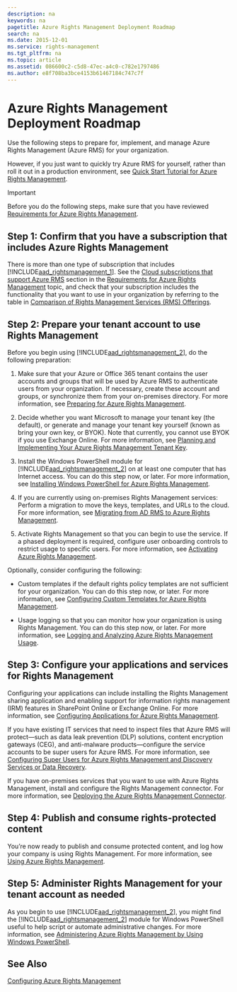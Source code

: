 ```yaml
---
description: na
keywords: na
pagetitle: Azure Rights Management Deployment Roadmap
search: na
ms.date: 2015-12-01
ms.service: rights-management
ms.tgt_pltfrm: na
ms.topic: article
ms.assetid: 086600c2-c5d8-47ec-a4c0-c782e1797486
ms.author: e8f708ba3bce4153b61467184c747c7f
---
```

# Azure Rights Management Deployment Roadmap
Use the following steps to prepare for, implement, and manage Azure Rights Management (Azure RMS) for your organization.

However, if you just want to quickly try Azure RMS for yourself, rather than roll it out in a production environment, see [Quick Start Tutorial for Azure Rights Management](../Topic/Quick_Start_Tutorial_for_Azure_Rights_Management.md).

> [!IMPORTANT]
> Before you do the following steps, make sure that you have reviewed [Requirements for Azure Rights Management](../Topic/Requirements_for_Azure_Rights_Management.md).

## Step 1: Confirm that you have a subscription that includes Azure Rights Management
There is more than one type of subscription that includes [!INCLUDE[aad_rightsmanagement_1](../Token/aad_rightsmanagement_1_md.md)]. See the [Cloud subscriptions that support Azure RMS](../Topic/Requirements_for_Azure_Rights_Management.md#BKMK_SupportedSubscriptions) section in the [Requirements for Azure Rights Management](../Topic/Requirements_for_Azure_Rights_Management.md) topic, and check that your subscription includes the functionality that you want to use in your organization by referring to the table in [Comparison of Rights Management Services (RMS) Offerings](https://technet.microsoft.com/dn858608).

## Step 2: Prepare your tenant account to use Rights Management
Before you begin using [!INCLUDE[aad_rightsmanagement_2](../Token/aad_rightsmanagement_2_md.md)], do the following preparation:

1.  Make sure that your Azure or Office 365 tenant contains the user accounts and groups that will be used by Azure RMS to authenticate users from your organization. If necessary, create these account and groups, or synchronize them from your on-premises directory. For more information, see [Preparing for Azure Rights Management](../Topic/Preparing_for_Azure_Rights_Management.md).

2.  Decide whether you want Microsoft to manage your tenant key (the default), or generate and manage your tenant key yourself (known as bring your own key, or BYOK). Note that currently, you cannot use BYOK if you use Exchange Online. For more information, see [Planning and Implementing Your Azure Rights Management Tenant Key](../Topic/Planning_and_Implementing_Your_Azure_Rights_Management_Tenant_Key.md).

3.  Install the Windows PowerShell module for [!INCLUDE[aad_rightsmanagement_2](../Token/aad_rightsmanagement_2_md.md)] on at least one computer that has Internet access. You can do this step now, or later. For more information, see [Installing Windows PowerShell for Azure Rights Management](../Topic/Installing_Windows_PowerShell_for_Azure_Rights_Management.md).

4.  If you are currently using on-premises Rights Management services: Perform a migration to move the keys, templates, and URLs to the cloud. For more information, see [Migrating from AD RMS to Azure Rights Management](../Topic/Migrating_from_AD_RMS_to_Azure_Rights_Management.md).

5.  Activate Rights Management so that you can begin to use the service. If a phased deployment is required, configure user onboarding controls to restrict usage to specific users. For more information, see [Activating Azure Rights Management](../Topic/Activating_Azure_Rights_Management.md).

Optionally, consider configuring the following:

-   Custom templates if the default rights policy templates are not sufficient for your organization. You can do this step now, or later. For more information, see [Configuring Custom Templates for Azure Rights Management](../Topic/Configuring_Custom_Templates_for_Azure_Rights_Management.md).

-   Usage logging so that you can monitor how your organization is using Rights Management. You can do this step now, or later. For more information, see [Logging and Analyzing Azure Rights Management Usage](../Topic/Logging_and_Analyzing_Azure_Rights_Management_Usage.md).

## Step 3: Configure your applications and services for Rights Management
Configuring your applications can include installing the Rights Management sharing application and enabling support for information rights management (IRM) features in SharePoint Online or Exchange Online. For more information, see [Configuring Applications for Azure Rights Management](../Topic/Configuring_Applications_for_Azure_Rights_Management.md).

If you have existing IT services that need to inspect files that Azure RMS will protect—such as data leak prevention (DLP) solutions, content encryption gateways (CEG), and anti-malware products—configure the service accounts to be super users for Azure RMS. For more information, see [Configuring Super Users for Azure Rights Management and Discovery Services or Data Recovery](../Topic/Configuring_Super_Users_for_Azure_Rights_Management_and_Discovery_Services_or_Data_Recovery.md).

If you have on-premises services that you want to use with Azure Rights Management, install and configure the Rights Management connector. For more information, see [Deploying the Azure Rights Management Connector](../Topic/Deploying_the_Azure_Rights_Management_Connector.md).

## Step 4: Publish and consume rights-protected content
You’re now ready to publish and consume protected content, and log how your company is using Rights Management. For more information, see [Using Azure Rights Management](../Topic/Using_Azure_Rights_Management.md).

## Step 5: Administer Rights Management for your tenant account as needed
As you begin to use [!INCLUDE[aad_rightsmanagement_2](../Token/aad_rightsmanagement_2_md.md)], you might find the [!INCLUDE[aad_rightsmanagement_2](../Token/aad_rightsmanagement_2_md.md)] module for Windows PowerShell useful to help script or automate administrative changes. For more information, see [Administering Azure Rights Management by Using Windows PowerShell](../Topic/Administering_Azure_Rights_Management_by_Using_Windows_PowerShell.md).

## See Also
[Configuring Azure Rights Management](../Topic/Configuring_Azure_Rights_Management.md)

